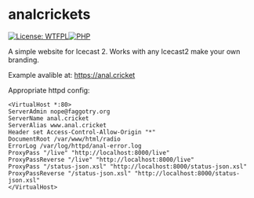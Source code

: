 # analcrickets
[![License: WTFPL](https://img.shields.io/badge/License-WTFPL-brightgreen.svg)](http://www.wtfpl.net/about/)[![PHP](https://img.shields.io/badge/Made%20with-php-9cf)](https://php.net/)

A simple website for Icecast 2. Works with any Icecast2 make your own branding.

Example avalible at: https://anal.cricket

Appropriate httpd config:

	<VirtualHost *:80>
	ServerAdmin nope@faggotry.org
	ServerName anal.cricket
	ServerAlias www.anal.cricket
	Header set Access-Control-Allow-Origin "*"
	DocumentRoot /var/www/html/radio
	ErrorLog /var/log/httpd/anal-error.log
	ProxyPass "/live" "http://localhost:8000/live"
	ProxyPassReverse "/live" "http://localhost:8000/live"
	ProxyPass "/status-json.xsl" "http://localhost:8000/status-json.xsl"
	ProxyPassReverse "/status-json.xsl" "http://localhost:8000/status-json.xsl"
	</VirtualHost>